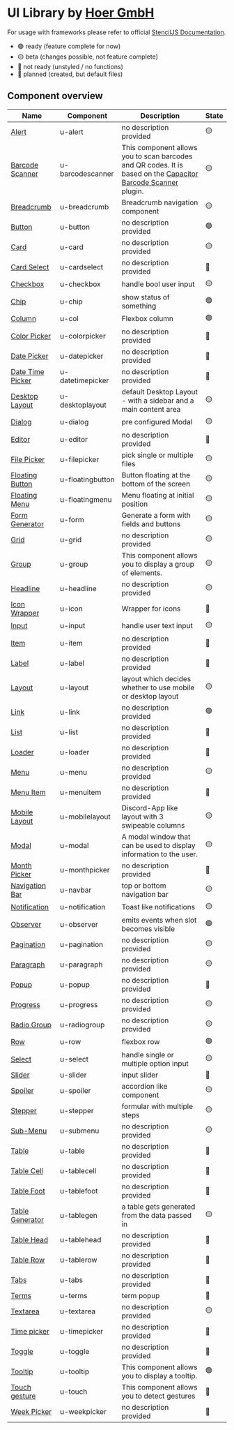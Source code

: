 # UI Library by [Hoer GmbH](https://hoer-electronic.de/en/)

For usage with frameworks please refer to official [StencilJS Documentation](https://stenciljs.com/docs/overview).

- 🟢 ready (feature complete for now)
- 🟡 beta (changes possible, not feature complete)
- 🔴 not ready (unstyled / no functions)
- 🔵 planned (created, but default files)

## Component overview

| Name                                                  | Component        | Description                                                                                                                                                             | State |
| ----------------------------------------------------- | ---------------- | ----------------------------------------------------------------------------------------------------------------------------------------------------------------------- | ----- |
| [Alert](./src/components/u-alert)                     | u-alert          | no description provided                                                                                                                                                 | 🟡    |
| [Barcode Scanner](./src/components/u-barcodescanner)  | u-barcodescanner | This component allows you to scan barcodes and QR codes. It is based on the [Capacitor Barcode Scanner](https://github.com/capacitor-community/barcode-scanner) plugin. | 🟡    |
| [Breadcrumb](./src/components/u-breadcrumb)           | u-breadcrumb     | Breadcrumb navigation component                                                                                                                                         | 🟡    |
| [Button](./src/components/u-button)                   | u-button         | no description provided                                                                                                                                                 | 🟢    |
| [Card](./src/components/u-card)                       | u-card           | no description provided                                                                                                                                                 | 🟡    |
| [Card Select](./src/components/u-cardselect)          | u-cardselect     | no description provided                                                                                                                                                 | 🔵    |
| [Checkbox](./src/components/u-checkbox)               | u-checkbox       | handle bool user input                                                                                                                                                  | 🟡    |
| [Chip](./src/components/u-chip)                       | u-chip           | show status of something                                                                                                                                                | 🟢    |
| [Column](./src/components/u-col)                      | u-col            | Flexbox column                                                                                                                                                          | 🟢    |
| [Color Picker](./src/components/u-colorpicker)        | u-colorpicker    | no description provided                                                                                                                                                 | 🔵    |
| [Date Picker](./src/components/u-datepicker)          | u-datepicker     | no description provided                                                                                                                                                 | 🔵    |
| [Date Time Picker](./src/components/u-datetimepicker) | u-datetimepicker | no description provided                                                                                                                                                 | 🔵    |
| [Desktop Layout](./src/components/u-desktoplayout)    | u-desktoplayout  | default Desktop Layout - with a sidebar and a main content area                                                                                                         | 🟡    |
| [Dialog](./src/components/u-dialog)                   | u-dialog         | pre configured Modal                                                                                                                                                    | 🟡    |
| [Editor](./src/components/u-editor)                   | u-editor         | no description provided                                                                                                                                                 | 🔵    |
| [File Picker](./src/components/u-filepicker)          | u-filepicker     | pick single or multiple files                                                                                                                                           | 🟡    |
| [Floating Button](./src/components/u-floatingbutton)  | u-floatingbutton | Button floating at the bottom of the screen                                                                                                                             | 🟡    |
| [Floating Menu](./src/components/u-floatingmenu)      | u-floatingmenu   | Menu floating at initial position                                                                                                                                       | 🟡    |
| [Form Generator](./src/components/u-form)             | u-form           | Generate a form with fields and buttons                                                                                                                                 | 🟡    |
| [Grid](./src/components/u-grid)                       | u-grid           | no description provided                                                                                                                                                 | 🟡    |
| [Group](./src/components/u-group)                     | u-group          | This component allows you to display a group of elements.                                                                                                               | 🟡    |
| [Headline](./src/components/u-headline)               | u-headline       | no description provided                                                                                                                                                 | 🟡    |
| [Icon Wrapper](./src/components/u-icon)               | u-icon           | Wrapper for icons                                                                                                                                                       | 🔵    |
| [Input](./src/components/u-input)                     | u-input          | handle user text input                                                                                                                                                  | 🟡    |
| [Item](./src/components/u-item)                       | u-item           | no description provided                                                                                                                                                 | 🔵    |
| [Label](./src/components/u-label)                     | u-label          | no description provided                                                                                                                                                 | 🔵    |
| [Layout](./src/components/u-layout)                   | u-layout         | layout which decides whether to use mobile or desktop layout                                                                                                            | 🟡    |
| [Link](./src/components/u-link)                       | u-link           | no description provided                                                                                                                                                 | 🟢    |
| [List](./src/components/u-list)                       | u-list           | no description provided                                                                                                                                                 | 🔵    |
| [Loader](./src/components/u-loader)                   | u-loader         | no description provided                                                                                                                                                 | 🔵    |
| [Menu](./src/components/u-menu)                       | u-menu           | no description provided                                                                                                                                                 | 🟡    |
| [Menu Item](./src/components/u-menuitem)              | u-menuitem       | no description provided                                                                                                                                                 | 🔵    |
| [Mobile Layout](./src/components/u-mobilelayout)      | u-mobilelayout   | Discord-App like layout with 3 swipeable columns                                                                                                                        | 🟡    |
| [Modal](./src/components/u-modal)                     | u-modal          | A modal window that can be used to display information to the user.                                                                                                     | 🟡    |
| [Month Picker](./src/components/u-monthpicker)        | u-monthpicker    | no description provided                                                                                                                                                 | 🔵    |
| [Navigation Bar](./src/components/u-navbar)           | u-navbar         | top or bottom navigation bar                                                                                                                                            | 🟡    |
| [Notification](./src/components/u-notification)       | u-notification   | Toast like notifications                                                                                                                                                | 🟡    |
| [Observer](./src/components/u-observer)               | u-observer       | emits events when slot becomes visible                                                                                                                                  | 🟢    |
| [Pagination](./src/components/u-pagination)           | u-pagination     | no description provided                                                                                                                                                 | 🟡    |
| [Paragraph](./src/components/u-paragraph)             | u-paragraph      | no description provided                                                                                                                                                 | 🟡    |
| [Popup](./src/components/u-popup)                     | u-popup          | no description provided                                                                                                                                                 | 🔵    |
| [Progress](./src/components/u-progress)               | u-progress       | no description provided                                                                                                                                                 | 🟡    |
| [Radio Group](./src/components/u-radiogroup)          | u-radiogroup     | no description provided                                                                                                                                                 | 🟡    |
| [Row](./src/components/u-row)                         | u-row            | flexbox row                                                                                                                                                             | 🟢    |
| [Select](./src/components/u-select)                   | u-select         | handle single or multiple option input                                                                                                                                  | 🟡    |
| [Slider](./src/components/u-slider)                   | u-slider         | input slider                                                                                                                                                            | 🔵    |
| [Spoiler](./src/components/u-spoiler)                 | u-spoiler        | accordion like component                                                                                                                                                | 🟡    |
| [Stepper](./src/components/u-stepper)                 | u-stepper        | formular with multiple steps                                                                                                                                            | 🟡    |
| [Sub-Menu](./src/components/u-submenu)                | u-submenu        | no description provided                                                                                                                                                 | 🟡    |
| [Table](./src/components/u-table)                     | u-table          | no description provided                                                                                                                                                 | 🔵    |
| [Table Cell](./src/components/u-tablecell)            | u-tablecell      | no description provided                                                                                                                                                 | 🔴    |
| [Table Foot](./src/components/u-tablefoot)            | u-tablefoot      | no description provided                                                                                                                                                 | 🔵    |
| [Table Generator](./src/components/u-tablegen)        | u-tablegen       | a table gets generated from the data passed in                                                                                                                          | 🟡    |
| [Table Head](./src/components/u-tablehead)            | u-tablehead      | no description provided                                                                                                                                                 | 🔵    |
| [Table Row](./src/components/u-tablerow)              | u-tablerow       | no description provided                                                                                                                                                 | 🔵    |
| [Tabs](./src/components/u-tabs)                       | u-tabs           | no description provided                                                                                                                                                 | 🔵    |
| [Terms](./src/components/u-terms)                     | u-terms          | term popup                                                                                                                                                              | 🔵    |
| [Textarea](./src/components/u-textarea)               | u-textarea       | no description provided                                                                                                                                                 | 🟡    |
| [Time picker](./src/components/u-timepicker)          | u-timepicker     | no description provided                                                                                                                                                 | 🔵    |
| [Toggle](./src/components/u-toggle)                   | u-toggle         | no description provided                                                                                                                                                 | 🔵    |
| [Tooltip](./src/components/u-tooltip)                 | u-tooltip        | This component allows you to display a tooltip.                                                                                                                         | 🟢    |
| [Touch gesture](./src/components/u-touch)             | u-touch          | This component allows you to detect gestures                                                                                                                            | 🔵    |
| [Week Picker](./src/components/u-weekpicker)          | u-weekpicker     | no description provided                                                                                                                                                 | 🔵    |
